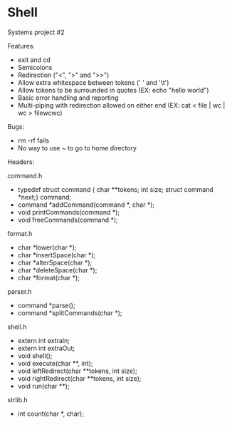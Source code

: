 # Shell
Systems project #2

Features:
- exit and cd
- Semicolons
- Redirection ("<", ">" and ">>")
- Allow extra whitespace between tokens (' ' and '\t')
- Allow tokens to be surrounded in quotes (EX: echo "hello world")
- Basic error handling and reporting
- Multi-piping with redirection allowed on either end (EX: cat < file | wc | wc > filewcwc)

Bugs:
- rm -rf fails
- No way to use ~ to go to home directory

Headers:

command.h
- typedef struct command { char **tokens; int size; struct command *next;} command;
- command *addCommand(command *, char *);
- void printCommands(command *);
- void freeCommands(command *);

format.h
- char *lower(char *);
- char *insertSpace(char *);
- char *alterSpace(char *);
- char *deleteSpace(char *);
- char *format(char *);

parser.h
- command *parse();
- command *splitCommands(char *);

shell.h
- extern int extraIn;
- extern int extraOut;
- void shell();
- void execute(char **, int);
- void leftRedirect(char **tokens, int size);
- void rightRedirect(char **tokens, int size);
- void run(char **);

strlib.h
- int count(char *, char);
